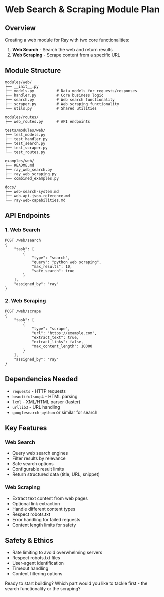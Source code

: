 # Web Search & Scraping Module Plan

## Overview
Creating a web module for Ray with two core functionalities:
1. **Web Search** - Search the web and return results
2. **Web Scraping** - Scrape content from a specific URL

## Module Structure

```
modules/web/
├── __init__.py
├── models.py          # Data models for requests/responses
├── handler.py         # Core business logic
├── search.py          # Web search functionality
├── scraper.py         # Web scraping functionality
└── utils.py           # Shared utilities

modules/routes/
├── web_routes.py      # API endpoints

tests/modules/web/
├── test_models.py
├── test_handler.py
├── test_search.py
├── test_scraper.py
└── test_routes.py

examples/web/
├── README.md
├── ray_web_search.py
├── ray_web_scraping.py
└── combined_examples.py

docs/
├── web-search-system.md
├── web-api-json-reference.md
└── ray-web-capabilities.md
```

## API Endpoints

### 1. Web Search
```
POST /web/search
{
    "task": [
        {
            "type": "search",
            "query": "python web scraping",
            "max_results": 10,
            "safe_search": true
        }
    ],
    "assigned_by": "ray"
}
```

### 2. Web Scraping
```
POST /web/scrape
{
    "task": [
        {
            "type": "scrape",
            "url": "https://example.com",
            "extract_text": true,
            "extract_links": false,
            "max_content_length": 10000
        }
    ],
    "assigned_by": "ray"
}
```

## Dependencies Needed
- `requests` - HTTP requests
- `beautifulsoup4` - HTML parsing
- `lxml` - XML/HTML parser (faster)
- `urllib3` - URL handling
- `googlesearch-python` or similar for search

## Key Features

### Web Search
- Query web search engines
- Filter results by relevance
- Safe search options
- Configurable result limits
- Return structured data (title, URL, snippet)

### Web Scraping
- Extract text content from web pages
- Optional link extraction
- Handle different content types
- Respect robots.txt
- Error handling for failed requests
- Content length limits for safety

## Safety & Ethics
- Rate limiting to avoid overwhelming servers
- Respect robots.txt files
- User-agent identification
- Timeout handling
- Content filtering options

Ready to start building? Which part would you like to tackle first - the search functionality or the scraping?